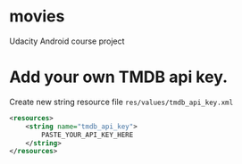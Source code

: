 # movies
Udacity Android course project

# Add your own TMDB api key.
Create new string resource file `res/values/tmdb_api_key.xml`

```xml
<resources>
    <string name="tmdb_api_key">
        PASTE_YOUR_API_KEY_HERE
    </string>
</resources>
```
